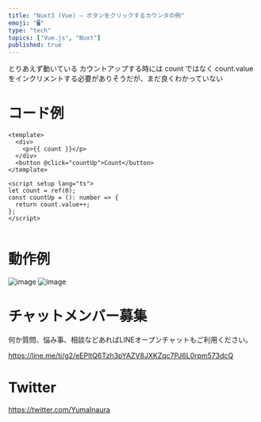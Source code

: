 ```yaml
---
title: "Nuxt3 (Vue) – ボタンをクリックするカウンタの例"
emoji: "🖥"
type: "tech"
topics: ["Vue.js", "Nuxt"]
published: true
---
```


とりあえず動いている
カウントアップする時には count ではなく count.value をインクリメントする必要がありそうだが、まだ良くわかっていない

# コード例

```vue
<template>
  <div>
    <p>{{ count }}</p>
  </div>
  <button @click="countUp">Count</button>
</template>

<script setup lang="ts">
let count = ref(0);
const countUp = (): number => {
  return count.value++;
};
</script>


```

# 動作例

![image](https://user-images.githubusercontent.com/13635059/211203295-90187bfa-4e07-465b-aefc-dd8ea8405453.png)
![image](https://user-images.githubusercontent.com/13635059/211203297-2a627959-572a-4791-930d-2a4d0a338c47.png)


# チャットメンバー募集


何か質問、悩み事、相談などあればLINEオープンチャットもご利用ください。

https://line.me/ti/g2/eEPltQ6Tzh3pYAZV8JXKZqc7PJ6L0rpm573dcQ


# Twitter

https://twitter.com/YumaInaura

